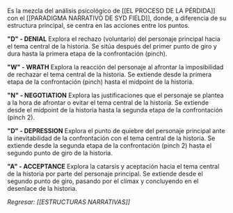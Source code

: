 Es la mezcla del análisis psicológico de [[EL PROCESO DE LA PÉRDIDA]] con el [[PARADIGMA NARRATIVO DE SYD FIELD]], donde, a diferencia de su estructura principal, se centra en las acciones entre los puntos.

**"D" - DENIAL**
Explora el rechazo (voluntario) del personaje principal hacia el tema central de la historia. Se sitúa después del primer punto de giro y dura hasta la primera etapa de la confrontación (pinch).

**"W" - WRATH**
Explora la reacción del personaje al afrontar la imposibilidad de rechazar el tema central de la historia. Se extiende desde la primera etapa de la confrontación (pinch) hasta el midpoint de la historia.

**"N" - NEGOTIATION**
Explora las justificaciones que el personaje se plantea a la hora de afrontar o evitar el tema central de la historia. Se extiende desde el midpoint de la historia hasta la segunda etapa de la confrontación (pinch 2).

**"D" - DEPRESSION**
Explora el punto de quiebre del personaje principal ante la inevitabilidad de la confrontación con el tema central de la historia. Se extiende desde la segunda etapa de la confrontación (pinch 2) hasta el segundo punto de giro de la historia.

**"A" - ACCEPTANCE**
Explora la catarsis y aceptación hacia el tema central de la historia por parte del personaje principal. Se extiende desde el segundo punto de giro, pasando por el clímax y concluyendo en el desenlace de la historia.

*Regresar: [[ESTRUCTURAS NARRATIVAS]]*
